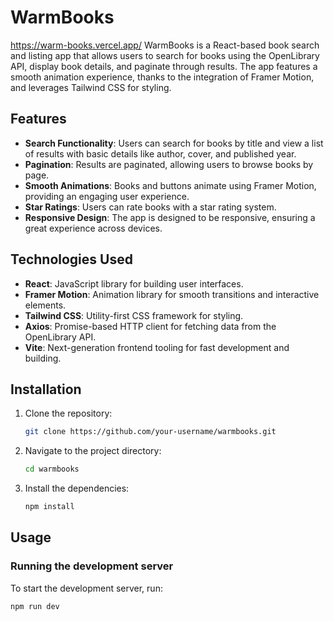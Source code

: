 # WarmBooks

https://warm-books.vercel.app/
WarmBooks is a React-based book search and listing app that allows users to search for books using the OpenLibrary API, display book details, and paginate through results. The app features a smooth animation experience, thanks to the integration of Framer Motion, and leverages Tailwind CSS for styling.

## Features

- **Search Functionality**: Users can search for books by title and view a list of results with basic details like author, cover, and published year.
- **Pagination**: Results are paginated, allowing users to browse books by page.
- **Smooth Animations**: Books and buttons animate using Framer Motion, providing an engaging user experience.
- **Star Ratings**: Users can rate books with a star rating system.
- **Responsive Design**: The app is designed to be responsive, ensuring a great experience across devices.

## Technologies Used

- **React**: JavaScript library for building user interfaces.
- **Framer Motion**: Animation library for smooth transitions and interactive elements.
- **Tailwind CSS**: Utility-first CSS framework for styling.
- **Axios**: Promise-based HTTP client for fetching data from the OpenLibrary API.
- **Vite**: Next-generation frontend tooling for fast development and building.

## Installation

1. Clone the repository:

   ```bash
   git clone https://github.com/your-username/warmbooks.git
   ```

2. Navigate to the project directory:

   ```bash
   cd warmbooks
   ```

3. Install the dependencies:

   ```bash
   npm install
   ```

## Usage

### Running the development server

To start the development server, run:

```bash
npm run dev
```
